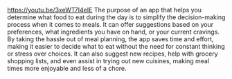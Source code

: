 https://youtu.be/3xeWT7I4eIE
The purpose of an app that helps you determine what food to eat during the day is to simplify the decision-making process when it comes to meals. It can offer suggestions based on your preferences, what ingredients you have on hand, or your current cravings. By taking the hassle out of meal planning, the app saves time and effort, making it easier to decide what to eat without the need for constant thinking or stress over choices. It can also suggest new recipes, help with grocery shopping lists, and even assist in trying out new cuisines, making meal times more enjoyable and less of a chore.
